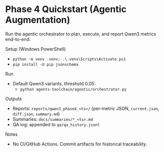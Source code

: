 # Phase 4 Quickstart (Agentic Augmentation)

Run the agentic orchestrator to plan, execute, and report Qwen3 metrics end-to-end.

Setup (Windows PowerShell)
- `python -m venv .venv; .\.venv\Scripts\Activate.ps1`
- `pip install -U pip jsonschema`

Run
- Default Qwen3 variants, threshold 0.05:
  - `python agents-toolchain/agentic/orchestrator.py`

Outputs
- Reports: `reports/qwen3_phase4_<ts>/` (per-metric JSON, `current.json`, `diff.json`, `summary.md`)
- Summaries: `docs/summaries/*_<ts>.md`
- QA log: appended to `qa/qa_history.jsonl`

Notes
- No CI/GitHub Actions. Commit artifacts for historical traceability.

